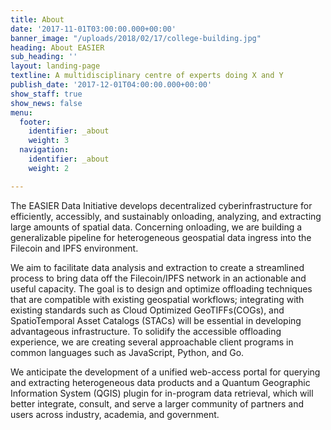 ```yaml
---
title: About
date: '2017-11-01T03:00:00.000+00:00'
banner_image: "/uploads/2018/02/17/college-building.jpg"
heading: About EASIER
sub_heading: ''
layout: landing-page
textline: A multidisciplinary centre of experts doing X and Y
publish_date: '2017-12-01T04:00:00.000+00:00'
show_staff: true
show_news: false
menu:
  footer:
    identifier: _about
    weight: 3
  navigation:
    identifier: _about
    weight: 2

---
```

The EASIER Data Initiative develops decentralized cyberinfrastructure for efficiently, accessibly, and sustainably onloading, analyzing, and extracting large amounts of spatial data. Concerning onloading, we are building a generalizable pipeline for heterogeneous geospatial data ingress into the Filecoin and IPFS environment.

We aim to facilitate data analysis and extraction to create a streamlined process to bring data off the Filecoin/IPFS network in an actionable and useful capacity. The goal is to design and optimize offloading techniques that are compatible with existing geospatial workflows; integrating with existing standards such as Cloud Optimized GeoTIFFs(COGs), and SpatioTemporal Asset Catalogs (STACs) will be essential in developing advantageous infrastructure. To solidify the accessible offloading experience, we are creating several approachable client programs in common languages such as JavaScript, Python, and Go.

We anticipate the development of a unified web-access portal for querying and extracting heterogeneous data products and a Quantum Geographic Information System (QGIS) plugin for in-program data retrieval, which will better integrate, consult, and serve a larger community of partners and users across industry, academia, and government.